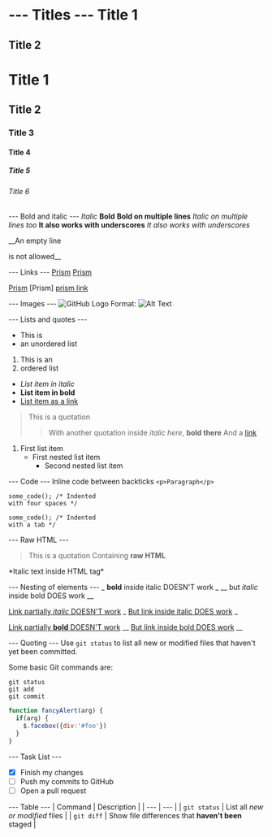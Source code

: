 --- Titles ---
Title 1
=======

Title 2
-------

# Title 1
## Title 2
### Title 3
#### Title 4
##### Title 5
###### Title 6

--- Bold and italic ---
*Italic*
**Bold**
**Bold on
multiple lines**
*Italic on
multiple lines too*
__It also works with underscores__
_It also works with underscores_

__An empty line

is not allowed__

--- Links ---
[Prism](http://www.prismjs.com)
[Prism](http://www.prismjs.com "Prism")

[prism link]: http://www.prismjs.com (Prism)
[Prism][prism link]
[Prism] [prism link]

--- Images ---
![GitHub Logo](/images/logo.png)
Format: ![Alt Text](url)

--- Lists and quotes ---
* This is
* an unordered list

1. This is an
2. ordered list

* *List item in italic*
* **List item in bold**
* [List item as a link](http://example.com "This is an example")

> This is a quotation
>> With another quotation inside
> _italic here_, __bold there__
> And a [link](http://example.com)

1. First list item
   - First nested list item
     - Second nested list item

--- Code ---
Inline code between backticks `<p>Paragraph</p>`

    some_code(); /* Indented
    with four spaces */

	some_code(); /* Indented
	with a tab */

--- Raw HTML ---
> This is a quotation
> Containing <strong>raw HTML</strong>

<p>*Italic text inside HTML tag*</p>

--- Nesting of elements ---
_ **bold** inside italic DOESN'T work _
__ but *italic* inside bold DOES work __

[Link partially *italic* DOESN'T work](http://example.com)
_ [But link inside italic DOES work](http://example.com) _

[Link partially **bold** DOESN'T work](http://example.com)
__ [But link inside bold DOES work](http://example.com) __

--- Quoting ---
Use `git status` to list all new or modified files that haven't yet been committed.

Some basic Git commands are:
```
git status
git add
git commit
```

```javascript
function fancyAlert(arg) {
  if(arg) {
    $.facebox({div:'#foo'})
  }
}
```

--- Task List ---
- [x] Finish my changes
- [ ] Push my commits to GitHub
- [ ] Open a pull request

--- Table ---
| Command | Description |
| --- | --- |
| `git status` | List all *new or modified* files |
| `git diff` | Show file differences that **haven't been** staged |